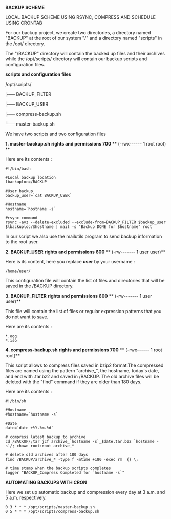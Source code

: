 **BACKUP SCHEME**

LOCAL BACKUP SCHEME USING RSYNC, COMPRESS AND SCHEDULE USING CRONTAB



For our backup project, we create two directories, a directory named &quot;BACKUP&quot; at the root of our system &quot;/&quot; and a directory named &quot;scripts&quot; in the /opt/ directory.

The &quot;/BACKUP&quot; directory will contain the backed up files and their archives while the /opt/scripts/ directory will contain our backup scripts and configuration files.



**scripts and configuration files**

/opt/scripts/

├── BACKUP\_FILTER

├── BACKUP\_USER

├── compress-backup.sh

└── master-backup.sh



We have two scripts and two configuration files

**1. master-backup.sh**  **rights and permissions 700** ** (-rwx------ 1 root root)  **

Here are its contents :
```
#!/bin/bash

#Local backup location
lbackuploc=/BACKUP

#User backup
backup_user=`cat BACKUP_USER`

#Hostname
hostname=`hostname -s`

#rsync command 
rsync -avz --delete-excluded --exclude-from=BACKUP_FILTER $backup_user $lbackuploc/$hostname | mail -s "Backup DONE for $hostname" root
```

In our script we also use the mailutils program to send backup information to the root user.

**2. BACKUP\_USER**  **rights and permissions 600** ** (-rw------- 1 user  user)**

Here is its content, here you replace **user** by your username :
```
/home/user/
```
This configuration file will contain the list of files and directories that will be saved in the /BACKUP directory.

**3. BACKUP\_FILTER**  **rights and permissions 600** ** (-rw------- 1 user  user)**

This file will contain the list of files or regular expression patterns that you do not want to save.

Here are its contents :
```
*.ogg
*.iso
```
**4. compress-backup.sh**  **rights and permissions 700** ** (-rwx------ 1 root root)**

This script allows to compress files saved in bzip2 format.The compressed files are named using the pattern &quot;archive\_&quot;, the hostname, today&#39;s date, and end with .tar.bz2 and saved in /BACKUP. The old archive files will be deleted with the &quot;find&quot; command if they are older than 180 days.

Here are its contents :
```
#!/bin/sh

#Hostname
#hostname=`hostname -s`

#Date
date=`date +%Y.%m.%d`

# compress latest backup to archive
cd /BACKUP/;tar jcf archive_`hostname -s`_$date.tar.bz2 `hostname -s`/; chown root:root archive_*

# delete old archives after 180 days
find /BACKUP/archive_* -type f -mtime +180 -exec rm  {} \;

# time stamp when the backup scripts completes
logger "BACKUP_Compress Completed for `hostname -s`"
```

**AUTOMATING BACKUPS WITH CRON**

Here we set up automatic backup and compression every day at 3 a.m. and 5 a.m. respectively.
```
0 3 * * * /opt/scripts/master-backup.sh
0 5 * * * /opt/scripts/compress-backup.sh
```
